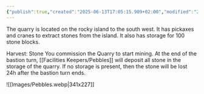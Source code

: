 ```yaml
---
{"publish":true,"created":"2025-06-13T17:05:15.909+02:00","modified":"2025-07-18T17:56:40.522+02:00","cssclasses":""}
---
```


The quarry is located on the rocky island to the south west. It has pickaxes and cranes to extract stones from the island. It also has storage for 100 stone blocks.

Harvest: Stone You commission the Quarry to start mining. At the end of the bastion turn, [[Facilities Keepers/Pebbles]] will deposit all stone in the storage of the quarry. If no storage is present, then the stone will be lost 24h after the bastion turn ends.

![[Images/Pebbles.webp|341x227]]